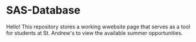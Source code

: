 # SAS-Database
Hello!
This repository stores a working wwebsite page that serves as a tool for students at St. Andrew's to view the available summer opportunities.

